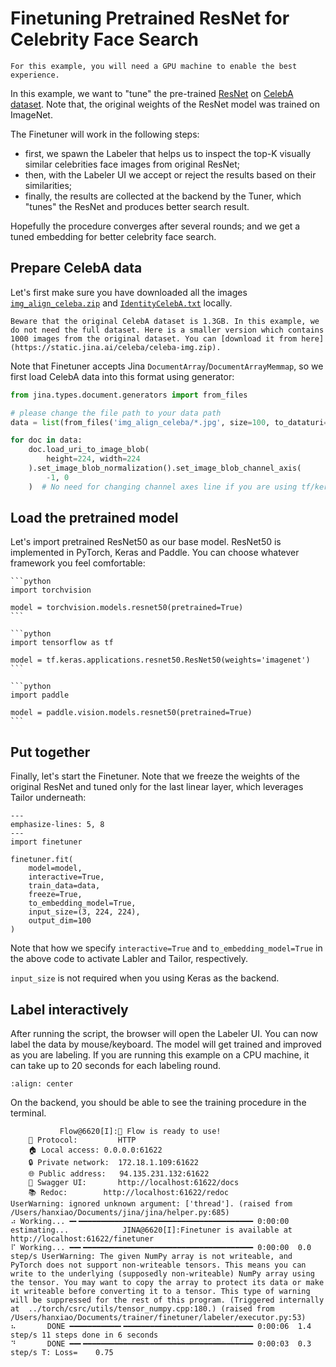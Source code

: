 # Finetuning Pretrained ResNet for Celebrity Face Search

```{tip}
For this example, you will need a GPU machine to enable the best experience.
```

In this example, we want to "tune" the pre-trained [ResNet](https://arxiv.org/abs/1512.03385) on [CelebA dataset](https://mmlab.ie.cuhk.edu.hk/projects/CelebA.html). Note that, the original weights of the ResNet model was trained on ImageNet.

The Finetuner will work in the following steps: 
- first, we spawn the Labeler that helps us to inspect the top-K visually similar celebrities face images from original ResNet;
- then, with the Labeler UI we accept or reject the results based on their similarities;
- finally, the results are collected at the backend by the Tuner, which "tunes" the ResNet and produces better search result.

Hopefully the procedure converges after several rounds; and we get a tuned embedding for better celebrity face search.

## Prepare CelebA data

Let's first make sure you have downloaded all the images [`img_align_celeba.zip`](https://drive.google.com/file/d/0B7EVK8r0v71pZjFTYXZWM3FlRnM/view?usp=sharing&resourcekey=0-dYn9z10tMJOBAkviAcfdyQ) and [`IdentityCelebA.txt`](https://drive.google.com/file/d/1_ee_0u7vcNLOfNLegJRHmolfH5ICW-XS/view?usp=sharing) locally.

```{caution}
Beware that the original CelebA dataset is 1.3GB. In this example, we do not need the full dataset. Here is a smaller version which contains 1000 images from the original dataset. You can [download it from here](https://static.jina.ai/celeba/celeba-img.zip).
```

Note that Finetuner accepts Jina `DocumentArray`/`DocumentArrayMemmap`, so we first load CelebA data into this format using generator:

```python
from jina.types.document.generators import from_files

# please change the file path to your data path
data = list(from_files('img_align_celeba/*.jpg', size=100, to_dataturi=True))

for doc in data:
    doc.load_uri_to_image_blob(
        height=224, width=224
    ).set_image_blob_normalization().set_image_blob_channel_axis(
        -1, 0
    )  # No need for changing channel axes line if you are using tf/keras
```

## Load the pretrained model

Let's import pretrained ResNet50 as our base model. ResNet50 is implemented in PyTorch, Keras and Paddle. You can choose whatever framework you feel comfortable:

````{tab} PyTorch
```python
import torchvision

model = torchvision.models.resnet50(pretrained=True)
```
````
````{tab} Keras
```python
import tensorflow as tf

model = tf.keras.applications.resnet50.ResNet50(weights='imagenet')
```
````
````{tab} Paddle
```python
import paddle

model = paddle.vision.models.resnet50(pretrained=True)
```
````


## Put together

Finally, let's start the Finetuner. Note that we freeze the weights of the original ResNet and tuned only for the last linear layer, which leverages Tailor underneath:

```{code-block} python
---
emphasize-lines: 5, 8
---
import finetuner

finetuner.fit(
    model=model,
    interactive=True,
    train_data=data,
    freeze=True,
    to_embedding_model=True,
    input_size=(3, 224, 224),
    output_dim=100
)
```

Note that how we specify `interactive=True` and `to_embedding_model=True` in the above code to activate Labler and Tailor, respectively.

`input_size` is not required when you using Keras as the backend.

## Label interactively

After running the script, the browser will open the Labeler UI. You can now label the data by mouse/keyboard. The model will get trained and improved as you are labeling. If you are running this example on a CPU machine, it can take up to 20 seconds for each labeling round. 

```{figure} celeba-labeler.gif
:align: center
```

On the backend, you should be able to see the training procedure in the terminal.

```console
           Flow@6620[I]:🎉 Flow is ready to use!
	🔗 Protocol: 		HTTP
	🏠 Local access:	0.0.0.0:61622
	🔒 Private network:	172.18.1.109:61622
	🌐 Public address:	94.135.231.132:61622
	💬 Swagger UI:		http://localhost:61622/docs
	📚 Redoc:		http://localhost:61622/redoc
UserWarning: ignored unknown argument: ['thread']. (raised from /Users/hanxiao/Documents/jina/jina/helper.py:685)
⠴ Working... ━╸━━━━━━━━━━━━━━━━━━━━━━━━━━━━━━━━━━━━━━━ 0:00:00 estimating...            JINA@6620[I]:Finetuner is available at http://localhost:61622/finetuner
⠏ Working... ━━╸━━━━━━━━━━━━━━━━━━━━━━━━━━━━━━━━━━━━━━ 0:00:00  0.0 step/s UserWarning: The given NumPy array is not writeable, and PyTorch does not support non-writeable tensors. This means you can write to the underlying (supposedly non-writeable) NumPy array using the tensor. You may want to copy the array to protect its data or make it writeable before converting it to a tensor. This type of warning will be suppressed for the rest of this program. (Triggered internally at  ../torch/csrc/utils/tensor_numpy.cpp:180.) (raised from /Users/hanxiao/Documents/trainer/finetuner/labeler/executor.py:53)
⠦       DONE ━━━━━━━━━━━╸━━━━━━━━━━━━━━━━━━━━━━━━━━━━━ 0:00:06  1.4 step/s 11 steps done in 6 seconds
⠙       DONE ━━╸━━━━━━━━━━━━━━━━━━━━━━━━━━━━━━━━━━━━━━ 0:00:03  0.3 step/s T: Loss=    0.75
```